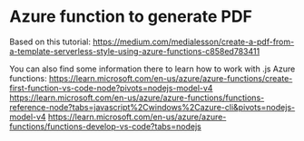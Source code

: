 # Azure function to generate PDF

Based on this tutorial:
https://medium.com/medialesson/create-a-pdf-from-a-template-serverless-style-using-azure-functions-c858ed783411

You can also find some information there to learn how to work with .js Azure functions:
https://learn.microsoft.com/en-us/azure/azure-functions/create-first-function-vs-code-node?pivots=nodejs-model-v4
https://learn.microsoft.com/en-us/azure/azure-functions/functions-reference-node?tabs=javascript%2Cwindows%2Cazure-cli&pivots=nodejs-model-v4
https://learn.microsoft.com/en-us/azure/azure-functions/functions-develop-vs-code?tabs=nodejs
